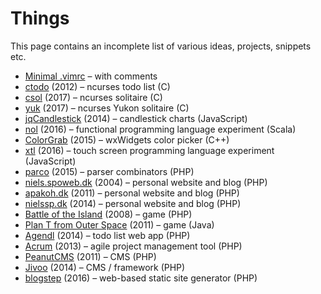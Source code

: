 # Things
This page contains an incomplete list of various ideas, projects, snippets etc.

* [Minimal .vimrc](bs:/things/vimrc) – with comments
* [ctodo](https://github.com/nielssp/ctodo) (2012) – ncurses todo list (C)
* [csol](https://github.com/nielssp/csol) (2017) – ncurses solitaire (C)
* [yuk](https://github.com/nielssp/yuk) (2017) – ncurses Yukon solitaire (C)
* [jqCandlestick](https://github.com/nielssp/jqCandlestick) (2014) – candlestick charts (JavaScript)
* [nol](https://github.com/nielssp/nol) (2016) – functional programming language experiment (Scala)
* [ColorGrab](https://github.com/nielssp/colorgrab) (2015) – wxWidgets color picker (C++)
* [xtl](https://github.com/nielssp/xtl) (2016) – touch screen programming language experiment (JavaScript)
* [parco](https://github.com/nielssp/parco) (2015) – parser combinators (PHP)
* [niels.spoweb.dk](bs:/things/niels-spoweb-dk) (2004) – personal website and blog (PHP)
* [apakoh.dk](bs:/things/apakoh-dk) (2011) – personal website and blog (PHP)
* [nielssp.dk](bs:/things/nielssp-dk) (2014) – personal website and blog (PHP)
* [Battle of the Island](bs:/things/boti) (2008) – game (PHP)
* [Plan T from Outer Space](bs:/things/ptfos) (2011) – game (Java)
* [Agendl](bs:/things/agendl) (2014) – todo list web app (PHP)
* [Acrum](bs:/things/acrum) (2013) – agile project management tool (PHP)
* [PeanutCMS](bs:/things/peanutcms) (2011) – CMS (PHP)
* [Jivoo](bs:/things/jivoo) (2014) – CMS / framework (PHP)
* [blogstep](bs:/things/blogstep) (2016) – web-based static site generator (PHP)